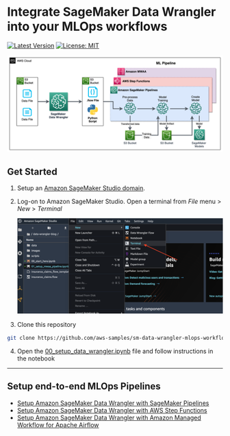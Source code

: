# Integrate SageMaker Data Wrangler into your MLOps workflows

[![Latest Version](https://img.shields.io/github/tag/aws-samples/sm-data-wrangler-mlops-workflows)](https://github.com/aws-samples/amazon-eks-arch-apache-solr/releases)
[![License: MIT](https://img.shields.io/badge/License-MIT-yellow.svg)](https://github.com/aws-samples/sm-data-wrangler-mlops-workflows/blob/main/LICENSE)


<div align="center">
    <p align="center">
        <img src="./images/dw-arch.jpg" alt="dw"/>
    </p>
</div>

## Get Started

1. Setup an [Amazon SageMaker Studio domain](https://docs.aws.amazon.com/sagemaker/latest/dg/gs-studio-onboard.html).
2. Log-on to Amazon SageMaker Studio. Open a terminal from _File_ menu > _New_ > _Terminal_
   
   <div align="center">
    <p align="center">
    <img src="./images/sm-studio-terminal.png" alt="sf"/>
    </p>
    </div>

3. Clone this repository

```sh
git clone https://github.com/aws-samples/sm-data-wrangler-mlops-workflows.git data-wrangler-pipelines
```

4. Open the [00_setup_data_wrangler.ipynb](./00_setup_data_wrangler.ipynb) file and follow instructions in the notebook

---

## Setup end-to-end MLOps Pipelines

- [Setup Amazon SageMaker Data Wrangler with SageMaker Pipelines](./1-sagemaker-pipelines/README.md)
- [Setup Amazon SageMaker Data Wrangler with AWS Step Functions](./2-step-functions-pipelines/README.md)
- [Setup Amazon SageMaker Data Wrangler with Amazon Managed Workflow for Apache Airflow](./3-apache-airflow-pipelines/README.md)